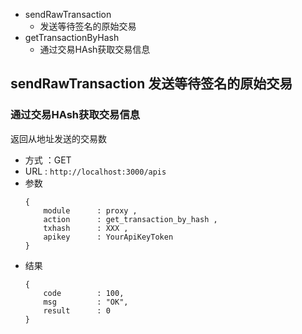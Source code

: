 - sendRawTransaction 
    - 发送等待签名的原始交易
- getTransactionByHash 
    - 通过交易HAsh获取交易信息


## sendRawTransaction 发送等待签名的原始交易


### 通过交易HAsh获取交易信息

返回从地址发送的交易数

- 方式 ：GET
- URL : `http://localhost:3000/apis`
- 参数
    ```
    {
        module      : proxy ,
        action      : get_transaction_by_hash ,
        txhash      : XXX ,
        apikey      : YourApiKeyToken
    }
    ```
- 结果
    ```
    {
        code        : 100,
        msg         : "OK",
        result      : 0
    }
    ```

```